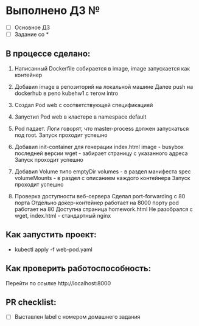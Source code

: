 # Выполнено ДЗ №

 - [ ] Основное ДЗ
 - [ ] Задание со *

## В процессе сделано:
 1. Написанный Dockerfile собирается в image, image запускается как контейнер

2. Добавил image в репозиторий на локальной машине
Далее push на dockerhub в репо kubehw1 с тегом intro

3. Создал Pod web с соответствующей спецификацией

4. Запустил Pod web в кластере в namespace default

5. Pod падает. Логи говорят, что master-process должен запускаться под root. Запуск проходит успешно

6. Добавил init-container для генерации index.html
    image - busybox последней версии
    wget - забирает страницу с указанного адреса
    Запуск проходит успешно

7. Добавил Volume типо emptyDir
    volumes - в раздел манифеста spec
    volumeMounts - в раздел с описанием каждого контейнера
    Запуск проходит успешно

8. Проверка доступности веб-сервера
    Сделал port-forwarding с 80 порта
    Отдельно докер-контейнер работает на 8000 порту
    pod работает на 80
    Доступна страница homework.html
    Не разобрался с wget, index.html - стандартный nginx

## Как запустить проект:
 - kubectl apply -f web-pod.yaml

## Как проверить работоспособность:
 Перейти по ссылке http://localhost:8000

## PR checklist:
 - [ ] Выставлен label с номером домашнего задания